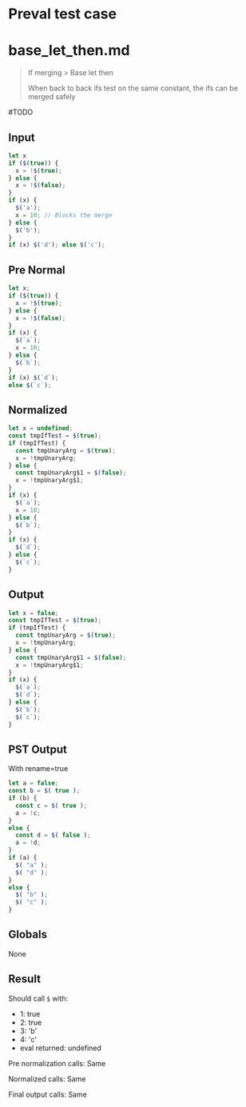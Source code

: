 # Preval test case

# base_let_then.md

> If merging > Base let then
>
> When back to back ifs test on the same constant, the ifs can be merged safely

#TODO

## Input

`````js filename=intro
let x 
if ($(true)) {
  x = !$(true);
} else {
  x = !$(false);
}
if (x) {
  $('a');
  x = 10; // Blocks the merge
} else {
  $('b');
}
if (x) $('d'); else $('c');
`````

## Pre Normal


`````js filename=intro
let x;
if ($(true)) {
  x = !$(true);
} else {
  x = !$(false);
}
if (x) {
  $(`a`);
  x = 10;
} else {
  $(`b`);
}
if (x) $(`d`);
else $(`c`);
`````

## Normalized


`````js filename=intro
let x = undefined;
const tmpIfTest = $(true);
if (tmpIfTest) {
  const tmpUnaryArg = $(true);
  x = !tmpUnaryArg;
} else {
  const tmpUnaryArg$1 = $(false);
  x = !tmpUnaryArg$1;
}
if (x) {
  $(`a`);
  x = 10;
} else {
  $(`b`);
}
if (x) {
  $(`d`);
} else {
  $(`c`);
}
`````

## Output


`````js filename=intro
let x = false;
const tmpIfTest = $(true);
if (tmpIfTest) {
  const tmpUnaryArg = $(true);
  x = !tmpUnaryArg;
} else {
  const tmpUnaryArg$1 = $(false);
  x = !tmpUnaryArg$1;
}
if (x) {
  $(`a`);
  $(`d`);
} else {
  $(`b`);
  $(`c`);
}
`````

## PST Output

With rename=true

`````js filename=intro
let a = false;
const b = $( true );
if (b) {
  const c = $( true );
  a = !c;
}
else {
  const d = $( false );
  a = !d;
}
if (a) {
  $( "a" );
  $( "d" );
}
else {
  $( "b" );
  $( "c" );
}
`````

## Globals

None

## Result

Should call `$` with:
 - 1: true
 - 2: true
 - 3: 'b'
 - 4: 'c'
 - eval returned: undefined

Pre normalization calls: Same

Normalized calls: Same

Final output calls: Same

